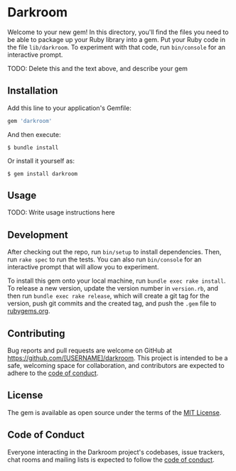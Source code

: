 # Darkroom

Welcome to your new gem! In this directory, you'll find the files you need to be able to package up your Ruby library into a gem. Put your Ruby code in the file `lib/darkroom`. To experiment with that code, run `bin/console` for an interactive prompt.

TODO: Delete this and the text above, and describe your gem

## Installation

Add this line to your application's Gemfile:

```ruby
gem 'darkroom'
```

And then execute:

    $ bundle install

Or install it yourself as:

    $ gem install darkroom

## Usage

TODO: Write usage instructions here

## Development

After checking out the repo, run `bin/setup` to install dependencies. Then, run `rake spec` to run the tests. You can also run `bin/console` for an interactive prompt that will allow you to experiment.

To install this gem onto your local machine, run `bundle exec rake install`. To release a new version, update the version number in `version.rb`, and then run `bundle exec rake release`, which will create a git tag for the version, push git commits and the created tag, and push the `.gem` file to [rubygems.org](https://rubygems.org).

## Contributing

Bug reports and pull requests are welcome on GitHub at https://github.com/[USERNAME]/darkroom. This project is intended to be a safe, welcoming space for collaboration, and contributors are expected to adhere to the [code of conduct](https://github.com/[USERNAME]/darkroom/blob/master/CODE_OF_CONDUCT.md).

## License

The gem is available as open source under the terms of the [MIT License](https://opensource.org/licenses/MIT).

## Code of Conduct

Everyone interacting in the Darkroom project's codebases, issue trackers, chat rooms and mailing lists is expected to follow the [code of conduct](https://github.com/[USERNAME]/darkroom/blob/master/CODE_OF_CONDUCT.md).
